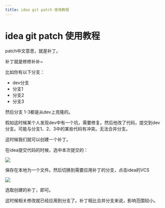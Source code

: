 ```yaml
---
title: idea git patch 使用教程
---
```


# idea git patch 使用教程

patch中文意思，就是补丁。

补丁就是修修补补~

比如你有以下分支：

+ dev分支
+ 分支1
+ 分支2
+ 分支3

然后分支 1-3都是从dev上克隆的。

假如这时候某个人发现dev中有一个坑，需要修复。然后他改了代码，提交到dev分支。可能与分支1、2、3中的某些代码有冲突。无法合并分支。

这时候我们就可以创建一个补丁。

在idea提交代码的时候，选中本次提交的：

![](https://oss.88cto.com/DRfx0W2z.png)

保存在本地为一个文件。然后切换到需要应用补丁的分支，点击idea的VCS

![](https://oss.88cto.com/UdFKebmG.png)


选取创建的补丁，即可。

这时候相关修改就已经应用到分支了。补丁相比合并分支来说，影响范围较小。


